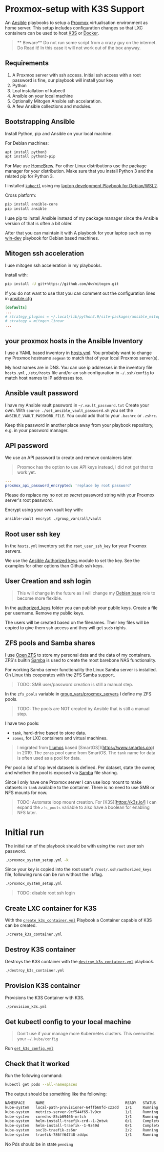 # Proxmox-setup with K3S Support

An [Ansible](https://www.ansible.com) playbooks to setup a [Proxmox](https://proxmox.com) virtualisation environment as home server. This setup includes configuration changes so that LXC containers can be used to host [K3S](https://k3s.io/) or [Docker](docker.com).

>** Beware** Do not run some script from a crazy guy on the internet. Do Read it! 
In this case it will not work out of the box anyway.

## Requirements

1. A Proxmox server with ssh access. Initial ssh access with a root password is fine, our playbook will install your key
2. Python 
3. Loal installation of kubectl
4. Ansible on your local machine
5. Optionally Mitogen Ansible ssh accelaration.
6. A few Ansible collections and modules.

## Bootstrapping Ansible

Install Python, pip and Ansible on your local machine.

For Debian machines: 

```bash
apt install python3
apt install python3-pip
```

For Mac use [HomeBrew](https://brew.sh/). For other Linux distributions use the package manager for your distribution.
Make sure that you install Python 3 and the related pip for Python 3.

I installed [`kubectl`](https://kubernetes.io/docs/tasks/tools/) using my [laptop development Playbook for Debian/WSL2](https://github.com/nicenemo/win-dev-playbook).  

Cross platform:

```bash
pip install ansible-core
pip install ansible
```

I use pip to install Ansible instead of my package manager since the Ansible version of that is often a bit older.

After that you can maintain it with A playbook for your laptop such as my [win-dev](https://github.com/nicenemo/win-dev-playbook) playbook for Debian based machines.

## Mitogen ssh acceleration

I use mitogen ssh acceleration in my playbooks.

Install with:

```bash
pip install -U git+https://github.com/dw/mitogen.git
```
If you do not want to use that you can comment out the configuration lines in [ansible.cfg](ansible.cfg)

```ini
[defaults]
...
# strategy_plugins = ~/.local/lib/python3.9/site-packages/ansible_mitogen
# strategy = mitogen_linear
...
```

##  your proxmox hosts in the Ansible Inventory

I use a YAML based inventory in [hosts.yml](hosts.yml).
You probably want to change my Proxmox hostname `aegean` to match that of your local Proxmox server(s).

My host names are in DNS. You can use ip addresses in the inventory file `hosts.yml` , `/etc/hosts` file  and/or an ssh configuration in `~/.ssh/config` to match host names to IP addresses too.

## Ansible vault password

I have my Ansible vault password in `~/.vault_password.txt` Create your own.
With `source ./set_ansible_vault_password.sh` you set the `ANSIBLE_VAULT_PASSWORD_FILE`. 
You could add that to your `.bashrc` or `.zshrc`. 

Keep this password in another place away from your playbook repository, e.g. in your password manager.

## API password

We use an API password to create and remove containers later.
> Proxmox has the option to use API keys instead, I did not get that to work yet.

```YAML
---
proxmox_api_password_encrypted: 'replace by root password'
```

Please do replace my no _not so secret_ password string with your Proxmox server's root password. 

Encrypt using your own vault key with:

```bash
ansible-vault encrypt ./group_vars/all/vault
```
## Root user ssh key

In the `hosts.yml` inventory set the `root_user_ssh_key` for your Proxmox servers.

We use the [Ansible Authorized keys](https://docs.ansible.com/ansible/latest/collections/ansible/posix/authorized_key_module.html) module to set the key. See the examples for other options than Github ssh keys.


## User Creation and ssh login

> This will change in the future as I will change my [Debian base](https://github.com/nicenemo/nicenemo.debianbase) role to become more flexible.

In the [authorized_keys](authorized_keys) folder you can publish your public keys.
Create a file per username. Remove my public keys.

The users will be created based on the filenames. Their key files will be copied to give them ssh access and they will get `sudo` rights.

## ZFS pools and Samba shares

I use [Open ZFS](https://openzfs.org/wiki/Main_Page) to store my personal data and the data of my containers.
ZFS's builtin [Samba](https://www.samba.org) is used to create the most barebone NAS functionality.

For working Samba server functionality the Linux Samba server is installed. On Linux this cooperates with the ZFS Samba support.

>TODO: SMB user/password creation is still a manual step.

In the `zfs_pools` variable in [group_vars/proxmox_servers](group_vars/proxmox_servers) I define my ZFS pools.

>TODO: The pools are NOT created by Ansible that is still a manual step.

I have two pools:

* `tank`, hard-drive based to store data.
* `zones`, for LXC containers and virtual machines.

> I migrated from [Illumos](https://illumos.org/) based [SmartOS])(https://www.smartos.org) in 2019. The `zones` pool came from SmartOS. The `tank` name for data is often used as a pool for data.

Per pool a list of top level datasets is defined. 
Per dataset, state the owner, and whether the pool is exposed via [Samba](https://www.samba.org) file sharing. 

Since I only have one Proxmox server I can use loop mount to make datasets in `tank` available to the container. There is no need to use SMB or NFS mounts for now. 

>TODO: Automate loop mount creation.
>For [K3S][https://k3s.io/] I can expand the `zfs_pools` variable to also have a boolean for enabling NFS later.

# Initial run

The initial run of the playbook should be with using the `root` user ssh password.

```bash
./proxmox_system_setup.yml -k
```
Since your key is copied into the root user's `/root/.ssh/authorized_keys` file, following runs can be run without the `-k`flag.

```bash
./proxmox_system_setup.yml
```

>TODO: disable root ssh login

## Create LXC container for K3S

With the  [`create_k3s_container.yml`](create_k3s_container.yml) Playbook a Container capable of K3S
can be created.

```bash
./create_k3s_container.yml
```

## Destroy K3S container

Destroys the K3S container with the [`destroy_k3s_container.yml`](destroy_k3s_container.yml) playbook.

```bash
./destroy_k3s_container.yml
```

## Provision K3S container

Provisions the K3S Container with K3S.

```bash
./provision_k3s.yml
```

## Get kubectl config to your local machine

> Don't use if your manage more Kubernetes clusters.
This overwrites your `~/.kube/config`

Run [`get_k3s_config.yml`](get_k3s_config.yml)

## Check that it worked

Run the following command:

```bash
kubectl get pods --all-namespaces
```

The output should be something like the following:

```bash
NAMESPACE     NAME                                     READY   STATUS      RESTARTS   AGE
kube-system   local-path-provisioner-64ffb68fd-czzdd   1/1     Running     0          10m
kube-system   metrics-server-9cf544f65-lv9cn           1/1     Running     0          10m
kube-system   coredns-85cb69466-mrtch                  1/1     Running     0          10m
kube-system   helm-install-traefik-crd--1-2mtwk        0/1     Completed   0          10m
kube-system   helm-install-traefik--1-9z49d            0/1     Completed   1          10m
kube-system   svclb-traefik-zs6nr                      2/2     Running     0          9m47s
kube-system   traefik-786ff64748-zddpc                 1/1     Running     0          9m48s
```

No Pds should be in state `pending`
